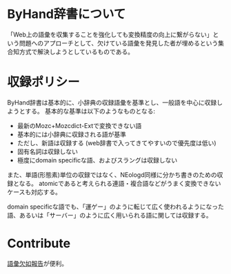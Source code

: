 # ByHand辞書について

「Web上の語彙を収集することを強化しても変換精度の向上に繋がらない」という問題へのアプローチとして、欠けている語彙を発見した者が埋めるという集合知方式で解決しようとしているものである。

# 収録ポリシー

ByHand辞書は基本的に、小辞典の収録語彙を基準とし、一般語を中心に収録しようとする。
基本的な基準は以下のようなものとなる:

* 最新のMozc+Mozcdict-Extで変換できない語
* 基本的には小辞典に収録される語が基準
* ただし、新語は収録する (web辞書で入ってきてやすいので優先度は低い)
* 固有名詞は収録しない
* 極度にdomain specificな語、およびスラングは収録しない

また、単語(形態素)単位の収録ではなく、NEologd同様に分かち書きのための収録となる。
atomicであると考えられる連語・複合語などがうまく変換できないケースも対応する。

domain specificな語でも、「運ゲー」のように転じて広く使われるようになった語、あるいは「サーバー」のように広く用いられる語に関しては収録する。

# Contribute

[語彙欠如報告](https://mozc.chienomi.org/)が便利。